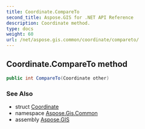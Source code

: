```yaml
---
title: Coordinate.CompareTo
second_title: Aspose.GIS for .NET API Reference
description: Coordinate method. 
type: docs
weight: 60
url: /net/aspose.gis.common/coordinate/compareto/
---
```

## Coordinate.CompareTo method

```csharp
public int CompareTo(Coordinate other)
```

### See Also

* struct [Coordinate](../)
* namespace [Aspose.Gis.Common](../../coordinate/)
* assembly [Aspose.GIS](../../../)


